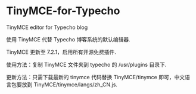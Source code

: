 # TinyMCE-for-Typecho
TinyMCE editor for Typecho blog

使用 TinyMCE 代替 Typecho 博客系统的默认编辑器.

TinyMCE 更新至 7.2.1，启用所有开源免费插件.

使用方法：复制 TinyMCE 文件夹到 typecho 的 /usr/plugins 目录下.

更新方法：只需下载最新的 tinymce 代码替换 TinyMCE/tinymce 即可，中文语言包要放到 TinyMCE/tinymce/langs/zh_CN.js.

